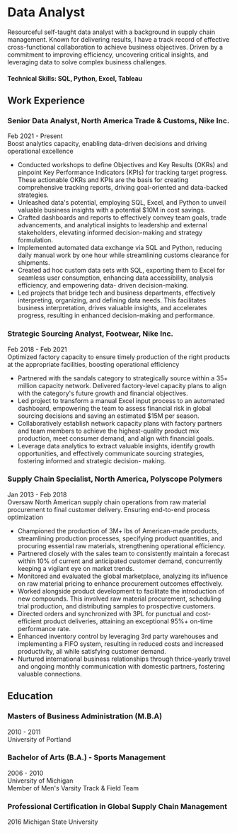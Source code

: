 # Data Analyst
Resourceful self-taught data analyst with a background in supply chain management. Known for delivering results, I have a track record of effective cross-functional collaboration to achieve business objectives. Driven by a commitment to improving efficiency, uncovering critical insights, and leveraging data to solve complex business challenges.

#### Technical Skills: SQL, Python, Excel, Tableau

## Work Experience
### Senior Data Analyst, North America Trade & Customs, Nike Inc.  
Feb 2021 - Present  
Boost analytics capacity, enabling data-driven decisions and driving operational excellence
+ Conducted workshops to define Objectives and Key Results (OKRs) and pinpoint Key Performance Indicators (KPIs) for tracking target progress. These actionable OKRs and KPIs are the basis for creating comprehensive tracking reports, driving goal-oriented and data-backed strategies.
+ Unleashed data's potential, employing SQL, Excel, and Python to unveil valuable business insights with a potential $10M in cost savings.
+ Crafted dashboards and reports to effectively convey team goals, trade advancements, and analytical insights to leadership and external stakeholders, elevating informed decision-making and strategy formulation.
+ Implemented automated data exchange via SQL and Python, reducing daily manual work by one hour while streamlining customs clearance for shipments.
+ Created ad hoc custom data sets with SQL, exporting them to Excel for seamless user consumption, enhancing data accessibility, analysis efficiency, and empowering data- driven decision-making.
+ Led projects that bridge tech and business departments, effectively interpreting, organizing, and defining data needs. This facilitates business interpretation, drives valuable insights, and accelerates progress, resulting in enhanced decision-making and performance.

### Strategic Sourcing Analyst, Footwear, Nike Inc.  
Feb 2018 - Feb 2021  
Optimized factory capacity to ensure timely production of the right products at the appropriate facilities, boosting operational efficiency
+ Partnered with the sandals category to strategically source within a 35+ million capacity network. Delivered factory-level capacity plans to align with the category's future growth and financial objectives.
+ Led project to transform a manual Excel input process to an automated dashboard, empowering the team to assess financial risk in global sourcing decisions and saving an estimated $15M per season.
+ Collaboratively establish network capacity plans with factory partners and team members to achieve the highest-quality product mix production, meet consumer demand, and align with financial goals.
+ Leverage data analytics to extract valuable insights, identify growth opportunities, and effectively communicate sourcing strategies, fostering informed and strategic decision- making.

### Supply Chain Specialist, North America, Polyscope Polymers
Jan 2013 - Feb 2018  
Oversaw North American supply chain operations from raw material procurement to final customer delivery. Ensuring end-to-end process optimization
+ Championed the production of 3M+ lbs of American-made products, streamlining production processes, specifying product quantities, and procuring essential raw materials, strengthening operational efficiency.
+ Partnered closely with the sales team to consistently maintain a forecast within 10% of current and anticipated customer demand, concurrently keeping a vigilant eye on market trends.
+ Monitored and evaluated the global marketplace, analyzing its influence on raw material pricing to enhance procurement outcomes effectively.
+ Worked alongside product development to facilitate the introduction of new compounds. This involved raw material procurement, scheduling trial production, and distributing samples to prospective customers.
+ Directed orders and synchronized with 3PL for punctual and cost-efficient product deliveries, attaining an exceptional 95%+ on-time performance rate.
+ Enhanced inventory control by leveraging 3rd party warehouses and implementing a FIFO system, resulting in reduced costs and increased productivity, all while satisfying customer demand.
+ Nurtured international business relationships through thrice-yearly travel and ongoing monthly communication with domestic partners, fostering valuable connections.

## Education

### Masters of Business Administration (M.B.A)
2010 - 2011  
University of Portland

### Bachelor of Arts (B.A.) - Sports Management
2006 - 2010  
University of Michigan  
Member of Men's Varsity Track & Field Team

### Professional Certification in Global Supply Chain Management
2016
Michigan State University
